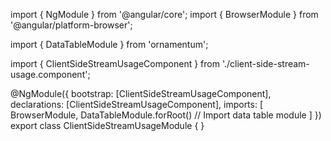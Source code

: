 import { NgModule } from '@angular/core';
import { BrowserModule } from '@angular/platform-browser';
  
import { DataTableModule } from 'ornamentum';
  
import { ClientSideStreamUsageComponent } from './client-side-stream-usage.component';

@NgModule({
 bootstrap: [ClientSideStreamUsageComponent],
 declarations: [ClientSideStreamUsageComponent],
 imports: [
    BrowserModule, 
    DataTableModule.forRoot() // Import data table module
  ]
})
export class ClientSideStreamUsageModule {
}
